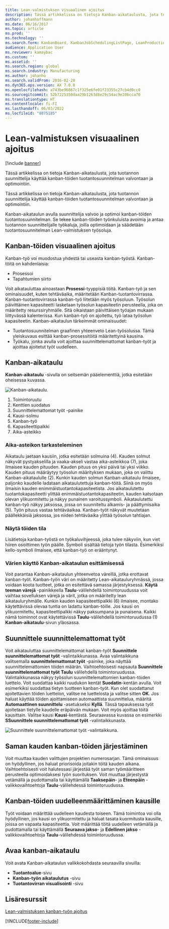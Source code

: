 ```yaml
---
title: Lean-valmistuksen visuaalinen ajoitus
description: Tässä artikkelissa on tietoja Kanban-aikataulusta, jota tuotannon suunnittelija käyttää kanban-töiden tuotantosuunnitelman valvontaan ja optimointiin.
author: johanhoffmann
ms.date: 06/16/2017
ms.topic: article
ms.prod: ''
ms.technology: ''
ms.search.form: KanbanBoard, KanbanJobSchedulingListPage, LeanProductionFlowVisualization, KanbanBoardUnplannedJobs
audience: Application User
ms.reviewer: kamaybac
ms.custom: ''
ms.assetid: ''
ms.search.region: global
ms.search.industry: Manufacturing
ms.author: johanho
ms.search.validFrom: 2016-02-28
ms.dyn365.ops.version: AX 7.0.0
ms.openlocfilehash: a743be96867c1f325e6fe01f23355c27cb4d0cc0
ms.sourcegitcommit: 52b7225350daa29b1263d8e29c54ac9e20bcca70
ms.translationtype: HT
ms.contentlocale: fi-FI
ms.lasthandoff: 06/03/2022
ms.locfileid: "8875185"
---
```

# <a name="visual-scheduling-for-lean-manufacturing"></a>Lean-valmistuksen visuaalinen ajoitus

[!include [banner](../includes/banner.md)]

Tässä artikkelissa on tietoja Kanban-aikataulusta, jota tuotannon suunnittelija käyttää kanban-töiden tuotantosuunnitelman valvontaan ja optimointiin.

Tässä artikkelissa on tietoja Kanban-aikataulusta, jota tuotannon suunnittelija käyttää kanban-töiden tuotantosuunnitelman valvontaan ja optimointiin.

Kanban-aikataulun avulla suunnittelija valvoo ja optimoi kanban-töiden tuotantosuunnitelman. Se tekee kanban-töiden työnkuluista avoimia ja antaa tuotannon suunnittelijalle työkaluja, joilla optimoidaan ja säädetään tuotantosuunnitelman Lean-valmistuksen työsoluja.

## <a name="visual-scheduling-of-kanban-jobs"></a>Kanban-töiden visuaalinen ajoitus
Kanban-työ voi muodostua yhdestä tai useasta kanban-työstä. Kanban-töitä on kahdenlaisia:

-   Prosessoi
-   Tapahtumien siirto

Voit aikatauluttaa ainoastaan **Prosessi**-tyyppisiä töitä. Kanban-työ ja sen ominaisuudet, kuten tehtäväaika, määritetään Kanban-tuotantovirrassa. Kanban-tuotantovirrassa kanban-työ liitetään myös työsoluun. Työsolun päivittäinen kapasiteetti lasketaan työsolun kapasiteetin perusteella, joka on määritetty resurssiryhmälle. Sitä oikaistaan päivittäisen työajan mukaan liittyvässä kalenterissa. Kun kanban-työ on ajoitettu, työ lataa työsolun kapasiteetin. Kanban-aikataulun tärkeimmät ominaisuudet:

-   Tuotantosuunnitelman graafinen yhteenveto Lean-työsolussa. Tämä yleiskuvaus esittää kanban-prosessitöitä määritettyinä kausina.
-   Työkalu, jonka avulla voit ajoittaa suunnittelemattomat kanban-työt ja ajoittaa ajoitetut työt uudelleen.

## <a name="kanban-schedule-board"></a>Kanban-aikataulu
**Kanban-aikataulu** -sivulla on seitsemän pääelementtiä, jotka esitetään oheisessa kuvassa. 

![Kanban-aikataulu.](./media/kanban-schedule-board-1024x554.png)
1.  Toimintoruutu
2.  Kenttien suodatus
3.  Suunnittelemattomat työt -painike
4.  Kausi-solmu
5.  Kanban-työ
6.  Kapasiteettipalkki
7.  Aika-asteikko

### <a name="view-the-time-scale"></a>Aika-asteikon tarkasteleminen

Aikataulu jaetaan kausiin, jotka esitetään solmuina (4). Kauden solmut näkyvät pystyakselilla ja vaaka-akseli vastaa aika-asteikkoa (7), joka ilmaisee kauden pituuden. Kauden pituus on yksi päivä tai yksi viikko. Kauden pituus määräytyy työsolun määrityksen mukaan, joka on valittu Kanban-aikataululle (2). Kunkin kauden solmun Kanban-aikataulu ilmaisee, paljonko kaudelle ladataan aikataulutettuja kanban-töitä. Siinä on myös ilmaisin kauden enimmäistuotantokapasiteetista. Jos aikataulutettu tuotantokapasiteetti ylittää enimmäistuotantokapasiteetin, kauden katsotaan olevan ylikuormitettu ja näkyy punainen varoitussymboli. Aikataulutettu kanban-työ näkyy jaksossa, jossa on suunniteltu alkamis- ja päättymisaika (5). Työn pituus vastaa tehtäväaikaa. Kanban-työt näkyvät muutetaan päällekkäisiä jaksossa, jos niiden tehtäväaika ylittää työsolun tahtiajan.

### <a name="view-job-status"></a>Näytä töiden tila

Lisätietoja kanban-työstä on työkaluvihjeessä, joka tulee näkyviin, kun viet hiiren osoittimen työn päälle. Symboli sisältää tietoja työn tilasta. Esimerkiksi kello-symboli ilmaisee, että kanban-työ on erääntynyt.

### <a name="use-colors-to-view-the-kanban-schedule-board"></a>Värien käyttö Kanban-aikataulun esittämisessä

Voit parantaa Kanban-aikataulun yhteenvetoa väreillä, jotka erottavat kanban-työt. Kanban-työn väri on määritetty Lean-aikatauluryhmässä, jossa voidaan koota tuotteet, jotka on esitettävä samassa järjestyksessä. **Käytä teeman värejä** -painikkeella **Taulu**-välilehdellä toimintoruudussa voit vaihtaa sovelluksen värejä ja värit, jotka on määritetty lean aikatauluryhmälle. Kunkin kauden kapasiteettipalkki (6) ilmaisee, montako käytettävissä olevaa tuntia on ladattu kanban-töille. Jos kausi on ylikuormitettu, kapasiteettipalkki näkyy paksumpana ja punaisena. Kaikki nämä toiminnot ovat käytettävissä **Taulu**-välilehdellä toimintoruudussa (1) **Kanban-aikataulu**-sivun yläosassa.

## <a name="plan-unplanned-jobs"></a>Suunnittele suunnittelemattomat työt
Voit aikatauluttaa suunnittelemattomat kanban-työt **Suunnittele suunnittelemattomat työt** -valintaikkunassa. Avaa valintaikkuna valitsemalla **suunnittelemattomat työt** -painike, joka näyttää suunnittelemattomien töiden määrän. Vaihtoehtoisesti napsauta **Suunnittele suunnittelemattomat työt** **Taulu** välilehdellä toimintoruudussa. Valintaikkunassa näkyy työsolun suunnittelemattomien kanban-töiden luettelo. Voit suodattaa kaikki ruudukon kentät **Suodatin**-kentän avulla. Voit esimerkiksi suodattaa tietyn tuotteen kanban-työt. Kun olet suodattanut ajoitettavien töiden luettelon, valitse ne luettelosta ja valitse sitten **OK**. Jos haluat käyttää töiden ajoittamiseen automaattista suunnittelua, määritä **Automaattinen suunnittelu** -asetukseksi **Kyllä**. Tässä tapauksessa työt ajoitetaan tietylle kaudelle eräpäivän mukaan. Voit myös ajoittaa töitä kausittain. Valitse kausi **Kausi**-kentästä. Seuraavassa kuvassa on esimerkki **SSuunnittele suunnittelemattomat työt** -valintaikkunasta. 

![Suunnittele suunnittelemattomat työt -valintaikkuna.](./media/plan-unplanned-jobs-1024x564.png)

## <a name="sequence-kanban-jobs-within-the-same-period"></a>Saman kauden kanban-töiden järjestäminen
Voit muuttaa kauden valittujen projektien numerosarjan. Tämä ominaisuus on hyödyllinen, jos haluat priorisoida joitakin töitä kauden aikana. Vaihtoehtoisesti voit halutessasi järjestää työt saman työmääritteen perusteella optimoidaksesi työn suorituksen. Voit muuttaa järjestystä vetämällä ja pudottamalla tai käyttämällä **Taaksepäin**- ja **Eteenpäin** -valikkovaihtoehtoja **Taulu**-välilehdessä toimintoruudussa.

## <a name="reassign-kanban-jobs-across-periods"></a>Kanban-töiden uudelleenmäärittäminen kausille
Työt voidaan määrittää uudelleen kaudesta toiseen. Tämä toimintoa voi olla hyödyllinen, jos kausi on ylikuormitettu ja haluat tasata kuormitusta kausille, joissa on vapaata kapasiteettia. Voit määrittää töitä uudelleen vetämällä ja pudottamalla tai käyttämällä **Seuraava jakso**- ja **Edellinen jakso** -valikkovaihtoehtoja **Taulu**-välilehdessä toimintoruudussa.

## <a name="open-the-kanban-schedule-board"></a>Avaa kanban-aikataulu
Voit avata Kanban-aikataulun valikkokohdasta seuraavilla sivuilla:

-   **Tuotantoalue**-sivu
-   **Kanban-työn aikataulutus** -sivu
-   **Tuotantovirran visualisointi** -sivu


## <a name="additional-resources"></a>Lisäresurssit

[Lean-valmistuksen kanban-työn ajoitus](lean-manufacturing-kanban-job-scheduling.md)



[!INCLUDE[footer-include](../../includes/footer-banner.md)]